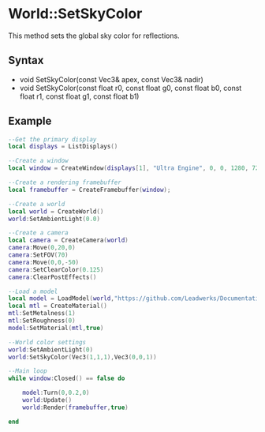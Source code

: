 # World::SetSkyColor #

This method sets the global sky color for reflections.

## Syntax ##
- void SetSkyColor(const Vec3& apex, const Vec3& nadir)
- void SetSkyColor(const float r0, const float g0, const float b0, const float r1, const float g1, const float b1)

## Example ##
```lua
--Get the primary display
local displays = ListDisplays()

--Create a window
local window = CreateWindow(displays[1], "Ultra Engine", 0, 0, 1280, 720, WINDOW_TITLEBAR + WINDOW_CENTER + WINDOW_CLIENT_COORDS)

--Create a rendering framebuffer
local framebuffer = CreateFramebuffer(window);

--Create a world
local world = CreateWorld()
world:SetAmbientLight(0.0)

--Create a camera
local camera = CreateCamera(world)
camera:Move(0,20,0)
camera:SetFOV(70)
camera:Move(0,0,-50)
camera:SetClearColor(0.125)
camera:ClearPostEffects()

--Load a model
local model = LoadModel(world,"https://github.com/Leadwerks/Documentation/raw/master/Assets/Models/Stanford/dragon.glb")
local mtl = CreateMaterial()
mtl:SetMetalness(1)
mtl:SetRoughness(0)
model:SetMaterial(mtl,true)

--World color settings
world:SetAmbientLight(0)
world:SetSkyColor(Vec3(1,1,1),Vec3(0,0,1))

--Main loop
while window:Closed() == false do

	model:Turn(0,0.2,0)
	world:Update()
	world:Render(framebuffer,true)

end
```
